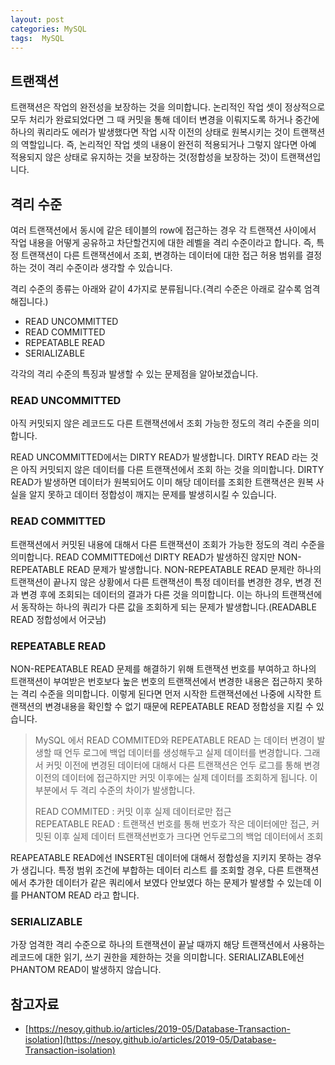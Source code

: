 ```yaml
---
layout: post
categories: MySQL
tags:  MySQL
---
```


## 트랜잭션
트랜잭션은 작업의 완전성을 보장하는 것을 의미합니다. 논리적인 작업 셋이 정상적으로 모두 처리가 완료되었다면 그 때 커밋을 통해 데이터
변경을 이뤄지도록 하거나 중간에 하나의 쿼리라도 에러가 발생했다면 작업 시작 이전의 상태로 원복시키는 것이 트랜잭션의 역할입니다.
즉, 논리적인 작업 셋의 내용이 완전히 적용되거나 그렇지 않다면 아예 적용되지 않은 상태로 유지하는 것을 보장하는 것(정합성을 보장하는
것)이 트랜잭션입니다.

## 격리 수준
여러 트랜잭션에서 동시에 같은 테이블의 row에 접근하는 경우 각 트랜잭션 사이에서 작업 내용을 어떻게 공유하고 차단할건지에 대한 레벨을
격리 수준이라고 합니다.
즉, 특정 트랜잭션이 다른 트랜잭션에서 조회, 변경하는 데이터에 대한 접근 허용 범위를 결정하는 것이 격리 수준이라 생각할 수 있습니다.

격리 수준의 종류는 아래와 같이 4가지로 분류됩니다.(격리 수준은 아래로 갈수록 엄격해집니다.)

- READ UNCOMMITTED
- READ COMMITTED
- REPEATABLE READ
- SERIALIZABLE

각각의 격리 수준의 특징과 발생할 수 있는 문제점을 알아보겠습니다.

### READ UNCOMMITTED
아직 커밋되지 않은 레코드도 다른 트랜잭션에서 조회 가능한 정도의 격리 수준을 의미합니다.

READ UNCOMMITTED에서는 DIRTY READ가 발생합니다. DIRTY READ 라는 것은 아직 커밋되지 않은 데이터를 다른 트랜잭션에서 조회
하는 것을 의미합니다. DIRTY READ가 발생하면 데이터가 원복되어도 이미 해당 데이터를 조회한 트랜잭션은 원복 사실을 알지 못하고 데이터
정합성이 깨지는 문제를 발생히시킬 수 있습니다.

### READ COMMITTED
트랜잭션에서 커밋된 내용에 대해서 다른 트랜잭션이 조회가 가능한 정도의 격리 수준을 의미합니다.
READ COMMITTED에선 DIRTY READ가 발생하진 않지만 NON-REPEATABLE READ 문제가 발생합니다.
NON-REPEATABLE READ 문제란 하나의 트랜잭션이 끝나지 않은 상황에서 다른 트랜잭션이 특정 데이터를 변경한 경우, 변경 전과 변경 후에
조회되는 데이터의 결과가 다른 것을 의미합니다.
이는 하나의 트랜잭션에서 동작하는 하나의 쿼리가 다른 값을 조회하게 되는 문제가 발생합니다.(READABLE READ 정합성에서 어긋남)

### REPEATABLE READ
NON-REPEATABLE READ 문제를 해결하기 위해 트랜잭션 번호를 부여하고 하나의 트랜잭션이 부여받은 번호보다 높은 번호의 트랜잭션에서
변경한 내용은 접근하지 못하는 격리 수준을 의미합니다.
이렇게 된다면 먼저 시작한 트랜잭션에선 나중에 시작한 트랜잭션의 변경내용을 확인할 수 없기 때문에 REPEATABLE READ 정합성을 지킬 수 있습니다.

> MySQL 에서 READ COMMITED와 REPEATABLE READ 는 데이터 변경이 발생할 때 언두 로그에 백업 데이터를 생성해두고 실제 데이터를 변경합니다.
> 그래서 커밋 이전에 변경된 데이터에 대해서 다른 트랜잭션은 언두 로그를 통해 변경 이전의 데이터에 접근하지만 커밋 이후에는 실제 데이터를 조회하게 됩니다.
> 이 부분에서 두 격리 수준의 차이가 발생합니다.
>
> READ COMMITED : 커밋 이후 실제 데이터로만 접근 <br>
> REPEATABLE READ : 트랜잭션 번호를 통해 번호가 작은 데이터에만 접근, 커밋된 이후 실제 데이터 트랜잭션번호가 크다면 언두로그의 백업 데이터에서 조회

REAPEATABLE READ에선 INSERT된 데이터에 대해서 정합성을 지키지 못하는 경우가 생깁니다. 특정 범위 조건에 부합하는 데이터 리스트
를 조회할 경우, 다른 트랜잭션에서 추가한 데이터가 같은 쿼리에서 보였다 안보였다 하는 문제가 발생할 수 있는데 이를 PHANTOM READ
라고 합니다.

### SERIALIZABLE
가장 엄격한 격리 수준으로 하나의 트랜잭션이 끝날 때까지 해당 트랜잭션에서 사용하는 레코드에 대한 읽기, 쓰기 권한을 제한하는 것을 의미합니다.
SERIALIZABLE에선 PHANTOM READ이 발생하지 않습니다.

## 참고자료
- [https://nesoy.github.io/articles/2019-05/Database-Transaction-isolation](https://nesoy.github.io/articles/2019-05/Database-Transaction-isolation)
